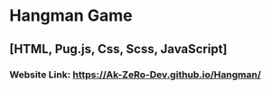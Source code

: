 # Hangman Game

## [HTML, Pug.js, Css, Scss, JavaScript]

### Website Link: https://Ak-ZeRo-Dev.github.io/Hangman/
